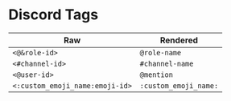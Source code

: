 # Discord Tags

| Raw | Rendered |
| --- | --- |
| `<@&role-id>` | `@role-name` |
| `<#channel-id>` | `#channel-name` |
| `<@user-id>` | `@mention` |
| `<:custom_emoji_name:emoji-id>` | `:custom_emoji_name:` |
